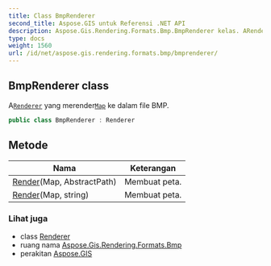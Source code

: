 ```yaml
---
title: Class BmpRenderer
second_title: Aspose.GIS untuk Referensi .NET API
description: Aspose.Gis.Rendering.Formats.Bmp.BmpRenderer kelas. ARenderer yang merenderMap ke dalam file BMP.
type: docs
weight: 1560
url: /id/net/aspose.gis.rendering.formats.bmp/bmprenderer/
---
```

## BmpRenderer class

A[`Renderer`](../../aspose.gis.rendering/renderer/) yang merender[`Map`](../../aspose.gis.rendering/map/) ke dalam file BMP.

```csharp
public class BmpRenderer : Renderer
```

## Metode

| Nama | Keterangan |
| --- | --- |
| [Render](../../aspose.gis.rendering/renderer/render/)(Map, AbstractPath) | Membuat peta. |
| [Render](../../aspose.gis.rendering/renderer/render/)(Map, string) | Membuat peta. |

### Lihat juga

* class [Renderer](../../aspose.gis.rendering/renderer/)
* ruang nama [Aspose.Gis.Rendering.Formats.Bmp](../../aspose.gis.rendering.formats.bmp/)
* perakitan [Aspose.GIS](../../)


